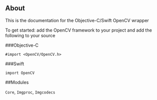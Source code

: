 ## About

This is the documentation for the Objective-C/Swift OpenCV wrapper

To get started: add the OpenCV framework to your project and add the following to your source

###Objective-C

    #import <OpenCV/OpenCV.h>

###Swift

    import OpenCV



##Modules

`Core`, `Imgproc`, `Imgcodecs`